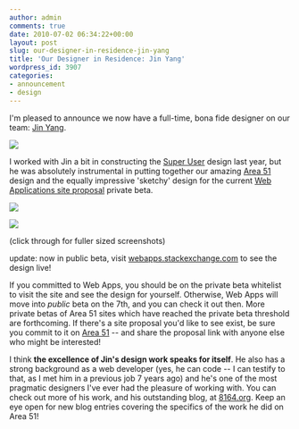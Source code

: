```yaml
---
author: admin
comments: true
date: 2010-07-02 06:34:22+00:00
layout: post
slug: our-designer-in-residence-jin-yang
title: 'Our Designer in Residence: Jin Yang'
wordpress_id: 3907
categories:
- announcement
- design
---
```



I'm pleased to announce we now have a full-time, bona fide designer on our team: [Jin Yang](http://www.8164.org/).



![](http://blog.stackoverflow.com/wp-content/uploads/jin-yang.jpg)



I worked with Jin a bit in constructing the [Super User](http://superuser.com) design last year, but he was absolutely instrumental in putting together our amazing [Area 51](http://area51.stackexchange.com/) design and the equally impressive 'sketchy' design for the current [Web Applications site proposal](http://area51.stackexchange.com/proposals/57/web-applications) private beta.



[![](http://blog.stackoverflow.com/wp-content/uploads/web-apps-private-beta-screenshot-small.png)](http://blog.stackoverflow.com/wp-content/uploads/web-apps-private-beta-screenshot.png)



[![](http://blog.stackoverflow.com/wp-content/uploads/web-apps-meta-private-beta-screenshot-small.png)](http://blog.stackoverflow.com/wp-content/uploads/web-apps-meta-private-beta-screenshot.png)



(click through for fuller sized screenshots)



update: now in public beta, visit [webapps.stackexchange.com](http://webapps.stackexchange.com/) to see the design live!



If you committed to Web Apps, you should be on the private beta whitelist to visit the site and see the design for yourself. Otherwise, Web Apps will move into _public_ beta on the 7th, and you can check it out then. More private betas of Area 51 sites which have reached the private beta threshold are forthcoming. If there's a site proposal you'd like to see exist, be sure you commit to it on [Area 51](http://area51.stackexchange.com/) -- and share the proposal link with anyone else who might be interested!



I think **the excellence of Jin's design work speaks for itself**. He also has a strong background as a web developer (yes, he can code -- I can testify to that, as I met him in a previous job 7 years ago) and he's one of the most pragmatic designers I've ever had the pleasure of working with. You can check out more of his work, and his outstanding blog, at [8164.org](http://www.8164.org/). Keep an eye open for new blog entries covering the specifics of the work he did on Area 51!

